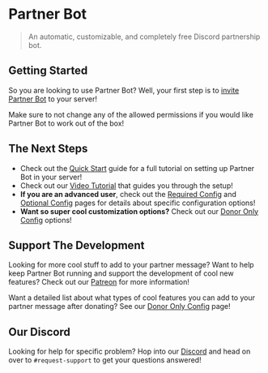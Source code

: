 # Partner Bot

> An automatic, customizable, and completely free Discord partnership bot.

## Getting Started

So you are looking to use Partner Bot? Well, your first step is to [invite Partner Bot](https://discord.com/api/oauth2/authorize?client_id=398601531525562369&permissions=536964113&scope=bot%20applications.commands) to your server!

Make sure to not change any of the allowed permissions if you would like Partner Bot to work out of the box!

## The Next Steps

- Check out the [Quick Start](/quickstart) guide for a full tutorial on setting up Partner Bot in your server!
- Check out our [Video Tutorial]() that guides you through the setup!
- **If you are an advanced user**, check out the [Required Config](/required-config) and [Optional Config](/optional-config) pages for details about specific configuration options!
- **Want so super cool customization options?** Check out our [Donor Only Config](/donor-config) options!

## Support The Development

Looking for more cool stuff to add to your partner message? Want to help keep Partner Bot running and support the development of cool new features? Check out our [Patreon](https://www.patreon.com/cessumdevelopment?fan_landing=true) for more information!

Want a detailed list about what types of cool features you can add to your partner message after donating? See our [Donor Only Config](/donor-config) page!

## Our Discord

Looking for help for specific problem? Hop into our [Discord](https://discord.gg/ReAYqQN) and head on over to `#request-support` to get your questions answered!